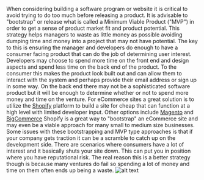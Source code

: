 When considering building a software program or website it is critical to avoid trying to do too much before releasing a product.
It is advisable to "bootstrap" or release what is called a Minimum Viable Product ("MVP") in order to get a sense of product market fit and product potential.
This strategy helps managers to waste as little money as possible avoiding dumping time and money into a project that may not have potential. 
The key to this is ensuring the manager and developers do enough to have a consumer facing product that can do the job of determining user interest.
Developers may choose to spend more time on the front end and design aspects and spend less time on the back end of the product. 
To the consumer this makes the product look built out and can allow them to interact with the system and perhaps provide their email address or sign up in some way. 
On the back end there may not be a sophisticated software product but it will be enough to determine whether or not to spend more money and time on the venture. 
For eCommerce sites a great solution is to utilize the [Shopify](https://www.shopify.com/) platform to build a site for cheap that can function at a high level with limited developer input.
Other options include [Magento](https://magento.com/) and [BigCommerce](https://www.bigcommerce.com/)
Shopify is a great way to "bootstrap" an eCommerce site and may even be a viable approach for many small to medium size businesses. 
Some issues with these bootstrapping and MVP type approaches is that if your company gets traction it can be a scramble to catch up on the development side.
There are scenarios where consumers have a lot of interest and it basically shuts your site down. 
This can put you in position where you have reputational risk. 
The real reason this is a better strategy though is because many ventures do fail so spending a lot of money and time on them often ends up being a waste.
![alt text](https://media.licdn.com/mpr/mpr/p/6/005/081/101/0985b83.jpg)
